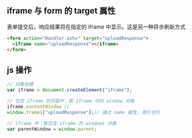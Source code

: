 
## iframe 与 form 的 target 属性

表单提交后，响应结果将在指定的 iframe 中显示。这是另一种异步刷新方式

```html
<form action="Handler.ashx" target="uploadResponse">
  <iframe name="uploadResponse"></iframe>
</form>

```

## js 操作

```js
// 对象创建
var iframe = document.createElement("iframe");

// 包含 iframe 的页面中：取 iframe 中的 window 对象
iframe.contentWindow // 
window.frames["uploadResponse"];// 通过 name 属性, 索引也行

// iframe 中：取包含 iframe 的 windows 对象
var parentWindow = window.parent;
```

